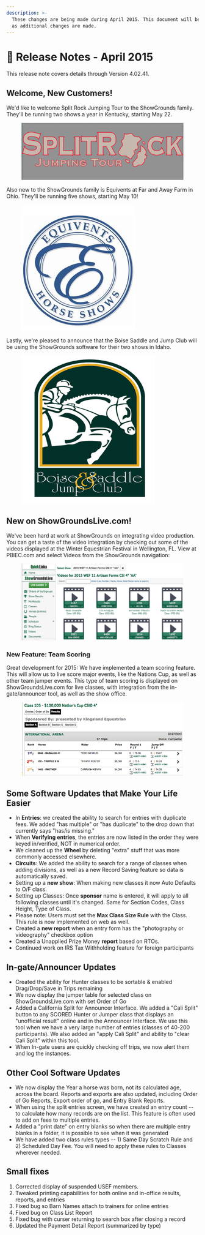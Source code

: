 ```yaml
---
description: >-
  These changes are being made during April 2015. This document will be updated
  as additional changes are made.
---
```


# 📓 Release Notes - April 2015

This release note covers details through Version 4.02.41.

## Welcome, New Customers!

We'd like to welcome Split Rock Jumping Tour to the ShowGrounds family. They'll be running two shows a year in Kentucky, starting May 22.

<figure><img src="../../.gitbook/assets/image (111).png" alt=""><figcaption></figcaption></figure>

Also new to the ShowGrounds family is Equivents at Far and Away Farm in Ohio. They'll be running five shows, starting May 10!

<figure><img src="../../.gitbook/assets/image (112).png" alt=""><figcaption></figcaption></figure>

Lastly, we're pleased to announce that the Boise Saddle and Jump Club will be using the ShowGrounds software for their two shows in Idaho.

<figure><img src="../../.gitbook/assets/image (113).png" alt=""><figcaption></figcaption></figure>

## New on ShowGroundsLive.com!

We've been hard at work at ShowGrounds on integrating video production. You can get a taste of the video integration by checking out some of the videos displayed at the Winter Equestrian Festival in Wellington, FL. View at PBIEC.com and select Videos from the ShowGrounds navigation:

<figure><img src="../../.gitbook/assets/image (114).png" alt=""><figcaption></figcaption></figure>

### New Feature: Team Scoring

Great development for 2015: We have implemented a team scoring feature. This will allow us to live score major events, like the Nations Cup, as well as other team jumper events. This type of team scoring is displayed on ShowGroundsLive.com for live classes, with integration from the in-gate/announcer tool, as well as the show office.

<figure><img src="../../.gitbook/assets/image (115).png" alt=""><figcaption></figcaption></figure>

## Some Software Updates that Make Your Life Easier

* In **Entries**: we created the ability to search for entries with duplicate fees. We added "has multiple" or "has duplicate" to the drop down that currently says "has/is missing."
* When **Verifying entries**, the entries are now listed in the order they were keyed in/verified, NOT in numerical order.
* We cleaned up the **Wheel** by deleting "extra" stuff that was more commonly accessed elsewhere.
* **Circuits**: We added the ability to search for a range of classes when adding divisions, as well as a new Record Saving feature so data is automatically saved.
* Setting up a **new show**: When making new classes it now Auto Defaults to O/F class.
* Setting up Classes: Once **sponsor** name is entered, it will apply to all following classes until it's changed. Same for Section Codes, Class Height, Type of Class.
* Please note: Users must set the **Max Class Size Rule** with the Class. This rule is now implemented on web as well.
* Created a **new report** when an entry form has the "photography or videography" checkbox option
* Created a Unapplied Prize Money **report** based on RTOs.
* Continued work on IRS Tax Withholding feature for foreign participants

## In-gate/Announcer Updates

* Created the ability for Hunter classes to be sortable & enabled Drag/Drop/Save in Trips remaining
* We now display the jumper table for selected class on ShowGroundsLive.com with set Order of Go
* Added a California Split for Announcer Interface. We added a "Cali Split" button to any SCORED Hunter or Jumper class that displays an "unofficial result" online and in the Announcer Interface. We use this tool when we have a very large number of entries (classes of 40-200 participants). We also added an "apply Cali Split" and ability to "clear Cali Split" within this tool.
* When In-gate users are quickly checking off trips, we now alert them and log the instances.

## Other Cool Software Updates

* We now display the Year a horse was born, not its calculated age, across the board. Reports and exports are also updated, including Order of Go Reports, Export order of go, and Entry Blank Reports.
* When using the split entries screen, we have created an entry count -- to calculate how many records are on the list. This feature is often used to add on fees to multiple entries.
* Added a "print date" on entry blanks so when there are multiple entry blanks in a folder, it is possible to see when it was generated
* We have added two class rules types -- 1) Same Day Scratch Rule and 2) Scheduled Day Fee. You will need to apply these rules to Classes wherever needed.

## Small fixes

1. Corrected display of suspended USEF members.
2. Tweaked printing capabilities for both online and in-office results, reports, and entries
3. Fixed bug so Barn Names attach to trainers for online entries
4. Fixed bug on Class List Report
5. Fixed bug with curser returning to search box after closing a record
6. Updated the Payment Detail Report (summarized by type)

